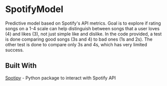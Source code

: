 # SpotifyModel
Predictive model based on Spotify's API metrics. Goal is to explore if rating songs on a 1-4 scale can help distinguish between songs that a user loves (4) and likes (3), not just simple like and dislike. In the code provided, a test is done comparing good songs (3s and 4) to bad ones (1s and 2s). The other test is done to compare only 3s and 4s, which has very limited success.

## Built With
[Spotipy](https://github.com/plamere/spotipy) - Python package to interact with Spotify API
